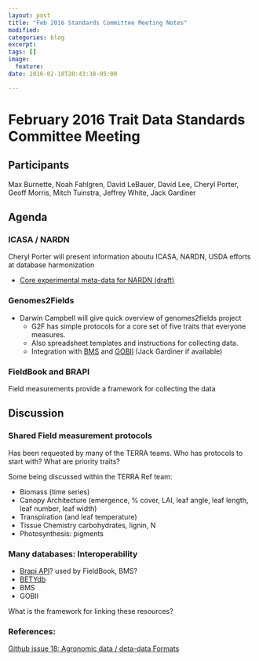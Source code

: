 ```yaml
---
layout: post
title: "Feb 2016 Standards Committee Meeting Notes"
modified:
categories: blog
excerpt:
tags: []
image:
  feature:
date: 2016-02-18T20:43:38-05:00

---
```


# February 2016 Trait Data Standards Committee Meeting

## Participants

Max Burnette, Noah Fahlgren, David LeBauer, David Lee, Cheryl Porter, Geoff Morris, Mitch Tuinstra, Jeffrey White, Jack Gardiner

## Agenda

### ICASA / NARDN

Cheryl Porter will present information aboutu ICASA, NARDN, USDA efforts at database harmonization

* [Core experimental meta-data for NARDN (draft)]( https://github.com/terraref/reference-data/files/15501/Core.Harmonized.Crop.Experiment.Data_JWW_chp.docx)

### Genomes2Fields 

* Darwin Campbell will give quick overview of genomes2fields project
  * G2F has simple protocols for a core set of five traits that everyone measures. 
  * Also spreadsheet templates and instructions for collecting data.
  * Integration with [BMS](https://www.integratedbreeding.net/) and [GOBII](http://www.gobiiproject.org/) (Jack Gardiner if available)

### FieldBook and BRAPI

Field measurements provide a framework for collecting the data

## Discussion

### Shared Field measurement protocols

Has been requested by many of the TERRA teams. Who has protocols to start with? What are priority traits?


Some being discussed within the TERRA Ref team:

* Biomass (time series)
* Canopy Architecture (emergence, % cover, LAI, leaf angle, leaf length, leaf number, leaf width)
* Transpiration (and leaf temperature)
* Tissue Chemistry carbohydrates, lignin, N
* Photosynthesis: pigments

### Many databases: Interoperability

* [Brapi API](http://docs.brapi.apiary.io/#introduction/structure-of-the-response-object)? used by FieldBook, BMS?
* [BETYdb](www.betydb.org)
* BMS
* GOBII

What is the framework for linking these resources?

### References:

[Github issue 18: Agronomic data / deta-data Formats](https://github.com/terraref/reference-data/issues/18)

